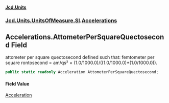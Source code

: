 #### [Jcd.Units](index.md 'index')

### [Jcd.Units.UnitsOfMeasure.SI](Jcd.Units.UnitsOfMeasure.SI.md 'Jcd.Units.UnitsOfMeasure.SI').[Accelerations](Accelerations.md 'Jcd.Units.UnitsOfMeasure.SI.Accelerations')

## Accelerations.AttometerPerSquareQuectosecond Field

attometer per square quectosecond defined such that: femtometer per square rontosecond = am/qs² ×
(1.0/1000.0)/((1.0/1000.0)*(1.0/1000.0)).

```csharp
public static readonly Acceleration AttometerPerSquareQuectosecond;
```

#### Field Value

[Acceleration](Acceleration.md 'Jcd.Units.UnitTypes.Acceleration')